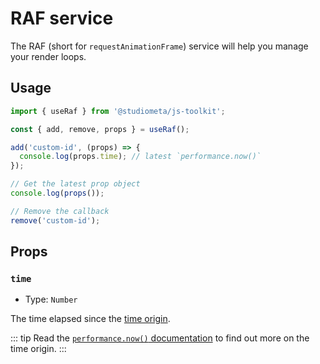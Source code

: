 # RAF service

The RAF (short for `requestAnimationFrame`) service will help you manage your render loops.

## Usage

```js
import { useRaf } from '@studiometa/js-toolkit';

const { add, remove, props } = useRaf();

add('custom-id', (props) => {
  console.log(props.time); // latest `performance.now()`
});

// Get the latest prop object
console.log(props());

// Remove the callback
remove('custom-id');
```

## Props

### `time`

- Type: `Number`

The time elapsed since the [time origin](https://developer.mozilla.org/en-US/docs/Web/API/DOMHighResTimeStamp#The_time_origin).

::: tip
Read the [`performance.now()` documentation](https://developer.mozilla.org/en-US/docs/Web/API/Performance/now) to find out more on the time origin.
:::
